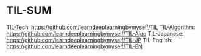 # TIL-SUM

TIL-Tech: https://github.com/learndeeplearningbymyself/TIL
TIL-Algorithm: https://github.com/learndeeplearningbymyself/TIL-Algo
TIL-Japanese: https://github.com/learndeeplearningbymyself/TIL-JP
TIL-English: https://github.com/learndeeplearningbymyself/TIL-EN
